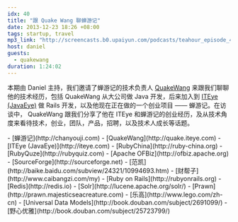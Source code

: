 ```yaml
---
idx: 40
title: "跟 Quake Wang 聊蝉游记"
date: 2013-12-23 18:26 +08:00
tags: startup, travel
mp3_link: "http://screencasts.b0.upaiyun.com/podcasts/teahour_episode_41.m4a"
host: daniel
guests:
  - quakewang
duration: 1:24:02
---
```


本期由 Daniel 主持，我们邀请了蝉游记的技术负责人 [QuakeWang](http://quake.iteye.com) 来跟我们聊聊他的技术经历，包括 QuakeWang 从大公司做 Java 开发，后来加入到 [ITEye (JavaEye)](http://iteye.com) 做 Rails 开发，以及他现在正在做的一个创业项目 —— 蝉游记。在访谈中， QuakeWang 跟我们分享了他在 ITEye 和蝉游记的创业经历，及从技术角度来看待技术，创业，团队，产品，招聘，以及技术人成长等话题。


<section class="notes" markdown="1">
- [蝉游记](http://chanyouji.com)
- [QuakeWang](http://quake.iteye.com)
- [ITEye (JavaEye)](http://iteye.com)
- [RubyChina](http://ruby-china.org)
- [RubyQuze](http://rubyquiz.com)
- [Apache OFBiz](http://ofbiz.apache.org)
- [SourceForge](http://sourceforge.net)
- [范凯](http://baike.baidu.com/subview/24321/10994693.htm)
- [财帮子](http://www.caibangzi.com/my)
- [Ruby on Rails](http://rubyonrails.org)
- [Redis](http://redis.io)
- [Solr](http://lucene.apache.org/solr/)
- [Prawn](http://prawn.majesticseacreature.com)
- [乐高](http://www.lego.com/zh-cn)
- [Universal Data Models](http://book.douban.com/subject/2691099/)
- [野心优雅](http://book.douban.com/subject/25723799/)
</section>

